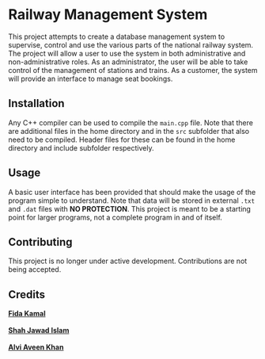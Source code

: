 # Railway Management System

This project attempts to create a database management system to supervise, control and use the various parts of the national railway system.
The project will allow a user to use the system in both administrative and non-administrative roles. As an administrator, the user will be able to take control of the management of stations and trains. As a customer, the system will provide an interface to manage seat bookings.

## Installation

Any C++ compiler can be used to compile the ``main.cpp`` file. Note that there are additional files in the home directory and in the ``src`` subfolder that also need to be compiled. Header files for these can be found in the home directory and include subfolder respectively.

## Usage

A basic user interface has been provided that should make the usage of the program simple to understand. Note that data will be stored in external ``.txt`` and ``.dat`` files with **NO PROTECTION**. This project is meant to be a starting point for larger programs, not a complete program in and of itself.

## Contributing

This project is no longer under active development. Contributions are not being accepted.

## Credits

<a href="https://github.com/fida6941" target="_blank">**Fida Kamal**</a><br />\
<a href="https://github.com/jwd222" target="_blank">**Shah Jawad Islam**</a><br />\
<a href="https://github.com/alvi-khan" target="_blank">**Alvi Aveen Khan**</a>
